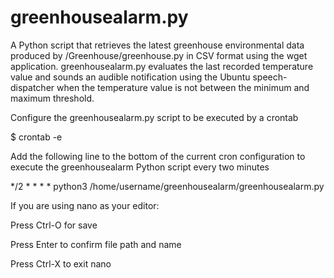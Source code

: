 # greenhousealarm.py 

A Python script that retrieves the latest greenhouse environmental data produced by /Greenhouse/greenhouse.py in CSV format using the wget application. greenhousealarm.py evaluates the last recorded temperature value and sounds an audible notification using the Ubuntu speech-dispatcher when the temperature value is not between the minimum and maximum threshold.
 
Configure the greenhousealarm.py script to be executed by a crontab

$ crontab -e

Add the following line to the bottom of the current cron configuration
to execute the greenhousealarm Python script every two minutes

*/2 * * * * python3 /home/username/greenhousealarm/greenhousealarm.py

If you are using nano as your editor:

Press Ctrl-O for save

Press Enter to confirm file path and name

Press Ctrl-X to exit nano
